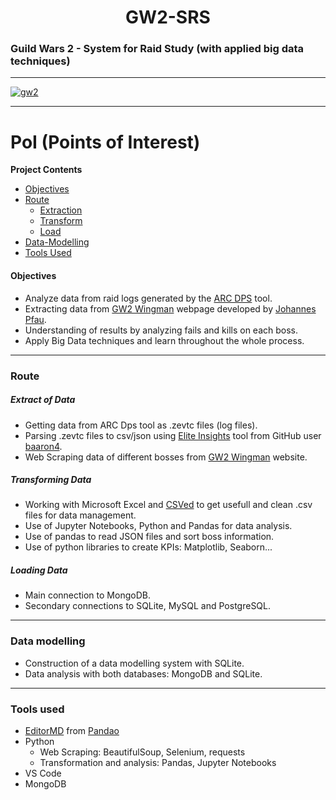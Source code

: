 <div align="center">
  <h1>GW2-SRS</h1>
</div>


### Guild Wars 2 - System for Raid Study (with applied big data techniques)
-----------------------------------------------------------------------------------
[![gw2](https://images-wixmp-ed30a86b8c4ca887773594c2.wixmp.com/f/3b6cc678-b1b3-4c10-9c25-e278bd301dd5/d8u83ma-186a112b-4859-4613-91b6-dffed9d8ca7a.png?token=eyJ0eXAiOiJKV1QiLCJhbGciOiJIUzI1NiJ9.eyJzdWIiOiJ1cm46YXBwOjdlMGQxODg5ODIyNjQzNzNhNWYwZDQxNWVhMGQyNmUwIiwiaXNzIjoidXJuOmFwcDo3ZTBkMTg4OTgyMjY0MzczYTVmMGQ0MTVlYTBkMjZlMCIsIm9iaiI6W1t7InBhdGgiOiJcL2ZcLzNiNmNjNjc4LWIxYjMtNGMxMC05YzI1LWUyNzhiZDMwMWRkNVwvZDh1ODNtYS0xODZhMTEyYi00ODU5LTQ2MTMtOTFiNi1kZmZlZDlkOGNhN2EucG5nIn1dXSwiYXVkIjpbInVybjpzZXJ2aWNlOmZpbGUuZG93bmxvYWQiXX0.uL8HBogU4dH7WKAibcZ7QuMN-r4-X1LVeIzpe99jJ2M "gw2")](https://images-wixmp-ed30a86b8c4ca887773594c2.wixmp.com/f/3b6cc678-b1b3-4c10-9c25-e278bd301dd5/d8u83ma-186a112b-4859-4613-91b6-dffed9d8ca7a.png?token=eyJ0eXAiOiJKV1QiLCJhbGciOiJIUzI1NiJ9.eyJzdWIiOiJ1cm46YXBwOjdlMGQxODg5ODIyNjQzNzNhNWYwZDQxNWVhMGQyNmUwIiwiaXNzIjoidXJuOmFwcDo3ZTBkMTg4OTgyMjY0MzczYTVmMGQ0MTVlYTBkMjZlMCIsIm9iaiI6W1t7InBhdGgiOiJcL2ZcLzNiNmNjNjc4LWIxYjMtNGMxMC05YzI1LWUyNzhiZDMwMWRkNVwvZDh1ODNtYS0xODZhMTEyYi00ODU5LTQ2MTMtOTFiNi1kZmZlZDlkOGNhN2EucG5nIn1dXSwiYXVkIjpbInVybjpzZXJ2aWNlOmZpbGUuZG93bmxvYWQiXX0.uL8HBogU4dH7WKAibcZ7QuMN-r4-X1LVeIzpe99jJ2M "gw2")


-----------------------------------------------------------------------------------
# PoI (Points of Interest)


**Project Contents**
- [Objectives](#objectives)
- [Route](#route)
  - [Extraction](#extract-of-data)
  - [Transform](#transforming-data)
  - [Load](#loading-data)
- [Data-Modelling](#data-modelling)
- [Tools Used](#tools-used)

#### Objectives
- Analyze data from raid logs generated by the [ARC DPS](http://www.deltaconnected.com/arcdps/ "ARC DPS") tool.
- Extracting data from [GW2 Wingman](https://gw2wingman.nevermindcreations.de/home) webpage developed by [Johannes Pfau](https://scholar.google.de/citations?user=bzNu0ncAAAAJ&hl=de).
- Understanding of results by analyzing fails and kills on each boss.
- Apply Big Data techniques and learn throughout the whole process.
-----------------------------------------------------------------------------------

### Route
##### Extract of Data
- Getting data from ARC Dps tool as .zevtc files (log files).
- Parsing .zevtc files to csv/json using [Elite Insights](https://github.com/baaron4/GW2-Elite-Insights-Parser "Elite Insights") tool from GitHub user [baaron4](https://github.com/baaron4 "baaron4").
- Web Scraping data of different bosses from [GW2 Wingman](https://gw2wingman.nevermindcreations.de/home) website.

##### Transforming Data
- Working with Microsoft Excel and [CSVed](https://csved.sjfrancke.nl/ "CSVed") to get usefull and clean .csv files for data management.
- Use of Jupyter Notebooks, Python and Pandas for data analysis.
- Use of pandas to read JSON files and sort boss information.
- Use of python libraries to create KPIs: Matplotlib, Seaborn...

##### Loading Data
- Main connection to MongoDB.
- Secondary connections to SQLite, MySQL and PostgreSQL.
-----------------------------------------------------------------------------------

### Data modelling
- Construction of a data modelling system with SQLite.
- Data analysis with both databases: MongoDB and SQLite.
---

### Tools used

- [EditorMD](https://pandao.github.io/editor.md/en.html "EditorMD") from [Pandao](https://github.com/pandao)
- Python
  - Web Scraping: BeautifulSoup, Selenium, requests
  - Transformation and analysis: Pandas, Jupyter Notebooks
- VS Code
- MongoDB

